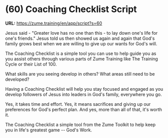 # (60) Coaching Checklist Script

**URL:** https://zume.training/en/app/script?s=60

Jesus said - "Greater love has no one than this - to lay down one's life for one's friends." Jesus told us then showed us again and again that God's family grows best when we are willing to give up our wants for God's will.

The Coaching Checklist is a simple tool you can use to help guide you as you assist others through various parts of Zume Training like The Training Cycle or their List of 100.

What skills are you seeing develop in others? What areas still need to be developed?

Having a Coaching Checklist will help you stay focused and engaged as you develop followers of Jesus into leaders in God's family, everywhere you go.

Yes, it takes time and effort. Yes, it means sacrifices and giving up our preferences for God's perfect plan. And yes, more than all of that, it's worth it.

The Coaching Checklist a simple tool from the Zume Toolkit to help keep you in life's greatest game -- God's Work.
